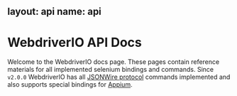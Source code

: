 layout: api
name: api
---

# WebdriverIO API Docs

Welcome to the WebdriverIO docs page. These pages contain reference materials for all implemented selenium
bindings and commands. Since `v2.0.0` WebdriverIO has all [JSONWire protocol](https://code.google.com/p/selenium/wiki/JsonWireProtocol)
commands implemented and also supports special bindings for [Appium](http://appium.io).
